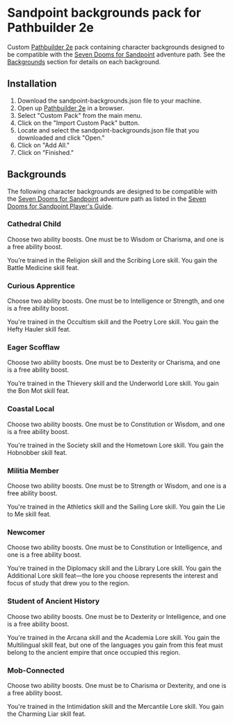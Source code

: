 # Sandpoint backgrounds pack for Pathbuilder 2e

Custom [Pathbuilder 2e][pathbuilder] pack containing character backgrounds
designed to be compatible with the [Seven Dooms for Sandpoint][adventure-path]
adventure path. See the [Backgrounds](#backgrounds) section for details on each
background.

## Installation

1. Download the sandpoint-backgrounds.json file to your machine.
2. Open up [Pathbuilder 2e][pathbuilder] in a browser.
3. Select "Custom Pack" from the main menu.
4. Click on the "Import Custom Pack" button.
5. Locate and select the sandpoint-backgrounds.json file that you downloaded and
   click "Open."
6. Click on "Add All."
7. Click on "Finished."

## Backgrounds

The following character backgrounds are designed to be compatible with the
[Seven Dooms for Sandpoint][adventure-path] adventure path as listed in the
[Seven Dooms for Sandpoint Player's Guide][players-guide].

### Cathedral Child

Choose two ability boosts. One must be to Wisdom or Charisma, and one is a free
ability boost.

You’re trained in the Religion skill and the Scribing Lore skill. You gain the
Battle Medicine skill feat.

### Curious Apprentice

Choose two ability boosts. One must be to Intelligence or Strength, and one is a
free ability boost.

You're trained in the Occultism skill and the Poetry Lore skill. You gain the
Hefty Hauler skill feat.

### Eager Scofflaw

Choose two ability boosts. One must be to Dexterity or Charisma, and one is a
free ability boost.

You’re trained in the Thievery skill and the Underworld Lore skill. You gain the
Bon Mot skill feat.

### Coastal Local

Choose two ability boosts. One must be to Constitution or Wisdom, and one is a
free ability boost.

You're trained in the Society skill and the Hometown Lore skill. You gain the
Hobnobber skill feat.

### Militia Member

Choose two ability boosts. One must be to Strength or Wisdom, and one is a free
ability boost.

You're trained in the Athletics skill and the Sailing Lore skill. You gain the
Lie to Me skill feat.

### Newcomer

Choose two ability boosts. One must be to Constitution or Intelligence, and one
is a free ability boost.

You're trained in the Diplomacy skill and the Library Lore skill. You gain the
Additional Lore skill feat—the lore you choose represents the interest and focus
of study that drew you to the region.

### Student of Ancient History

Choose two ability boosts. One must be to Dexterity or Intelligence, and one is
a free ability boost.

You're trained in the Arcana skill and the Academia Lore skill. You gain the
Multilingual skill feat, but one of the languages you gain from this feat must
belong to the ancient empire that once occupied this region.

### Mob-Connected

Choose two ability boosts. One must be to Charisma or Dexterity, and one is a
free ability boost.

You're trained in the Intimidation skill and the Mercantile Lore skill. You gain
the Charming Liar skill feat.

[pathbuilder]:    https://pathbuilder2e.com/
[players-guide]:  https://paizo.com/community/blog/v5748dyo6siiv&page=1?Introducing-the-Seven-Dooms-for-Sandpoint
[adventure-path]: https://paizo.com/store/pathfinder/adventures/adventurepath/sevendoomsforsandpoint
[ogl]:            https://paizo.com/pathfinder/compatibility/ogl
